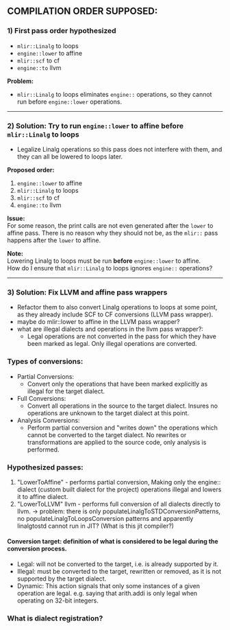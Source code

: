 
## COMPILATION ORDER SUPPOSED:

### 1) First pass order hypothesized
- `mlir::Linalg` to loops  
- `engine::lower` to affine  
- `mlir::scf` to cf  
- `engine::to` llvm  

**Problem:**  
- `mlir::Linalg` to loops eliminates `engine::` operations, so they cannot run before `engine::lower` operations.

---

### 2) Solution: Try to run `engine::lower` to affine before `mlir::Linalg` to loops
- Legalize Linalg operations so this pass does not interfere with them, and they can all be lowered to loops later.

**Proposed order:**  
1. `engine::lower` to affine  
2. `mlir::Linalg` to loops  
3. `mlir::scf` to cf  
4. `engine::to` llvm  

**Issue:**  
For some reason, the print calls are not even generated after the `lower` to affine pass. There is no reason why they should not be, as the `mlir::` pass happens after the `lower` to affine.  

**Note:**  
Lowering Linalg to loops must be run **before** `engine::lower` to affine.  
How do I ensure that `mlir::Linalg` to loops ignores `engine::` operations?

---

### 3) Solution: Fix LLVM and affine pass wrappers  
- Refactor them to also convert Linalg operations to loops at some point, as they already include SCF to CF conversions (LLVM pass wrapper).
- maybe do mlir::lower to affine in the LLVM pass wrapper?
- what are illegal dialects and operations in the llvm pass wrapper?:
    - Legal operations are not converted in the pass for which they have been marked as legal. Only illegal operations are converted.

### Types of conversions:
 - Partial Conversions:
    - Convert only the operations that have been marked explicitly as illegal for the target dialect.
 - Full Conversions:
    - Convert all operations in the source to the target dialect. Insures no operations are unknown to the target dialect at this point.
 - Analysis Conversions:
    - Perform partial conversion and "writes down" the operations which cannot be converted to the target dialect. No rewrites or transformations  are applied to the source code, only analysis is performed.

### Hypothesized passes:

1. "LowerToAffine" - performs partial conversion, Making only the engine:: dialect (custom built dialect for the project) operations illegal and lowers it to affine dialect.
2. "LowerToLLVM" llvm - performs full conversion of all dialects directly to llvm. -> problem: there is only populateLinalgToSTDConversionPatterns, no populateLinalgToLoopsConversion patterns and apparently linalgtostd cannot run in JIT? (What is this jit compiler?)


#### Conversion target:  definition of what is considered to be legal during the conversion process.
 - Legal: will not be converted to the target, i.e. is already supported by it.
 - Illegal: must be converted to the target, rewritten or removed, as it is not supported by the target dialect.
 - Dynamic: This action signals that only some instances of a given operation are legal. e.g. saying that arith.addi is only legal when operating on 32-bit integers.




### What is dialect registration?
